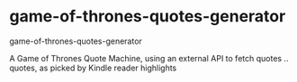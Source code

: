 # game-of-thrones-quotes-generator
game-of-thrones-quotes-generator
                    

A Game of Thrones Quote Machine, using an external API to fetch quotes .. quotes, as picked by Kindle reader highlights

 

